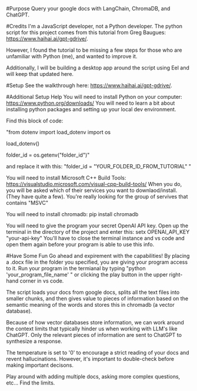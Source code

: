 #Purpose
Query your google docs with LangChain, ChromaDB, and ChatGPT.

#Credits
I'm a JavaScript developer, not a Python developer. The python script for this project comes from this tutorial from Greg Baugues: https://www.haihai.ai/gpt-gdrive/. 

However, I found the tutorial to be missing a few steps for those who are unfamiliar with Python (me), and wanted to improve it. 

Additionally, I will be building a desktop app around the script using Eel and will keep that updated here.

#Setup
See the walkthrough here: https://www.haihai.ai/gpt-gdrive/.

#Additional Setup Help
You will need to install Python on your computer: https://www.python.org/downloads/
You will need to learn a bit about installing python packages and setting up your local dev environment.

Find this block of code:

"from dotenv import load_dotenv
import os

load_dotenv()

folder_id = os.getenv("folder_id")"

and replace it with this:
"folder_id = "YOUR_FOLDER_ID_FROM_TUTORIAL" "

You will need to install Microsoft C++ Build Tools: https://visualstudio.microsoft.com/visual-cpp-build-tools/
When you do, you will be asked which of their services you want to downlaod/install. (They have quite a few). You're really looking for the group of servives that contains "MSVC"

You will need to install chromadb:
pip install chromadb

You will need to give the program your secret OpenAI API key. Open up the terminal in the directory of the project and enter this: 
setx OPENAI_API_KEY "your-api-key"
You'll have to close the terminal instance and vs code and open them again before your program is able to use this info.

#Have Some Fun
Go ahead and expirement with the capabilities! By placing a .docx file in the folder you specified, you are giving your program access to it. Run your program in the termianal by typing "python 'your_program_file_name' " or clicking the play button in the upper right-hand corner in vs code.

The script loads your docs from google docs, splits all the text files into smaller chunks, and then gives value to pieces of information based on the semantic meaning of the words and stores this in chromadb (a vector database).

Because of how vector databases store information, we can work around the context limits that typically hinder us when working with LLM's like ChatGPT. Only the relevant pieces of information are sent to ChatGPT to synthesize a response.

The temperature is set to '0' to encourage a strict reading of your docs and revent hallucinations. However, it's important to double-check before making important decisons.

Play around with adding multiple docs, asking more complex questions, etc... Find the limits.



